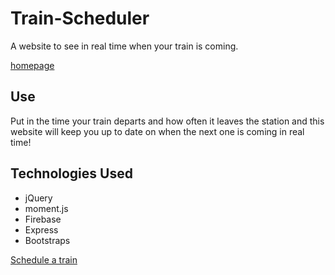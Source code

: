 # Train-Scheduler

A website to see in real time when your train is coming. 

[homepage]()

## Use

Put in the time your train departs and how often it leaves the station and this website will keep you up to date on when the next one is coming in real time!

## Technologies Used

- jQuery
- moment.js 
- Firebase 
- Express 
- Bootstraps

[Schedule a train](https://ron881212.github.io/Train-Scheduler/)

